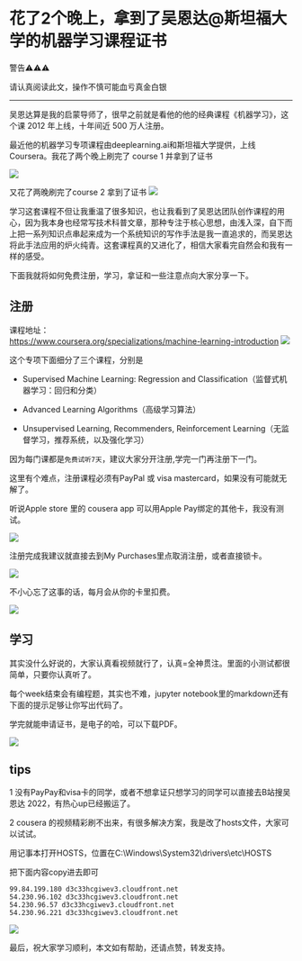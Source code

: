 # 花了2个晚上，拿到了吴恩达@斯坦福大学的机器学习课程证书

警告⚠️⚠️⚠️

请认真阅读此文，操作不慎可能血亏真金白银

---

吴恩达算是我的启蒙导师了，很早之前就是看他的他的经典课程《机器学习》，这个课 2012 年上线，十年间近 500 万人注册。

最近他的机器学习专项课程由deeplearning.ai和斯坦福大学提供，上线Coursera。我花了两个晚上刷完了 course 1 并拿到了证书


![](https://my-wechat.oss-cn-beijing.aliyuncs.com/WX20220704-203646@2x.png)

又花了两晚刷完了course 2 拿到了证书
![](https://my-wechat.oss-cn-beijing.aliyuncs.com/WX20220704-203601@2x.png)

学习这套课程不但让我重温了很多知识，也让我看到了吴恩达团队创作课程的用心，因为我本身也经常写技术科普文章，那种专注于核心思想，由浅入深，自下而上把一系列知识点串起来成为一个系统知识的写作手法是我一直追求的，而吴恩达将此手法应用的炉火纯青。这套课程真的又进化了，相信大家看完自然会和我有一样的感受。

下面我就将如何免费注册，学习，拿证和一些注意点向大家分享一下。


## 注册

课程地址：  
https://www.coursera.org/specializations/machine-learning-introduction
![](https://my-wechat.oss-cn-beijing.aliyuncs.com/20220623235303.png)

这个专项下面细分了三个课程，分别是

- Supervised Machine Learning: Regression and Classification（监督式机器学习：回归和分类）

- Advanced Learning Algorithms（高级学习算法）

- Unsupervised Learning, Recommenders, Reinforcement Learning（无监督学习，推荐系统，以及强化学习）

因为每门课都是`免费试听7天`，建议大家分开注册,学完一门再注册下一门。


这里有个难点，注册课程必须有PayPal 或 visa mastercard，如果没有可能就无解了。

听说Apple store 里的 cousera app 可以用Apple Pay绑定的其他卡，我没有测试。

![](https://my-wechat.oss-cn-beijing.aliyuncs.com/20220624102436.png)

注册完成我建议就直接去到My Purchases里点取消注册，或者直接锁卡。

![](https://my-wechat.oss-cn-beijing.aliyuncs.com/20220624102540.png)

不小心忘了这事的话，每月会从你的卡里扣费。

![](https://my-wechat.oss-cn-beijing.aliyuncs.com/20220624102620.png)


## 学习


其实没什么好说的，大家认真看视频就行了，认真=全神贯注。里面的小测试都很简单，只要你认真听了。

每个week结束会有编程题，其实也不难，jupyter notebook里的markdown还有下面的提示足够让你写出代码了。

学完就能申请证书，是电子的哈，可以下载PDF。

![](https://my-wechat.oss-cn-beijing.aliyuncs.com/20220623233841.png)


## tips

1  没有PayPay和visa卡的同学，或者不想拿证只想学习的同学可以直接去B站搜吴恩达 2022，有热心up已经搬运了。

2  cousera 的视频精彩刷不出来，有很多解决方案，我是改了hosts文件，大家可以试试。

用记事本打开HOSTS，位置在C:\Windows\System32\drivers\etc\HOSTS

把下面内容copy进去即可
```
99.84.199.180 d3c33hcgiwev3.cloudfront.net
54.230.96.102 d3c33hcgiwev3.cloudfront.net 
54.230.96.57 d3c33hcgiwev3.cloudfront.net 
54.230.96.221 d3c33hcgiwev3.cloudfront.net
```
![](https://my-wechat.oss-cn-beijing.aliyuncs.com/20220624112455.png)

最后，祝大家学习顺利，本文如有帮助，还请点赞，转发支持。